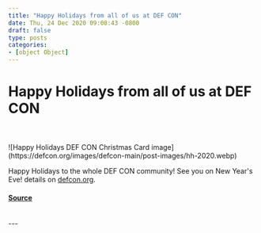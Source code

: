```yaml
---
title: "Happy Holidays from all of us at DEF CON"
date: Thu, 24 Dec 2020 09:08:43 -0800
draft: false
type: posts
categories: 
- [object Object]
---
```

# Happy Holidays from all of us at DEF CON

<br/>

<br/>
![Happy Holidays DEF CON Christmas Card image](https://defcon.org/images/defcon-main/post-images/hh-2020.webp)  

Happy Holidays to the whole DEF CON community! See you on New Year's Eve! details on [defcon.org](https://defcon.org/).

#### [Source](https://defcon.org/)

<br/>
---
